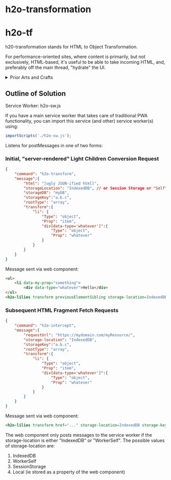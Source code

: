 # h2o-transformation

# h2o-tf

h20-transformation stands for HTML to Object Transformation.

For performance-oriented sites, where content is primarily, but not exclusively, HTML-based, 
it's useful to be able to take incoming HTML, and, preferably off the main thread,  "hydrate" the UI.  

<details>
<summary>Prior Arts and Crafts</summary>

Various approaches have been adopted to "hydrate" the HTML sent to the browser:

<details>
<summary>Progressive Enhancement</summary>

JQuery popularized this [technique](https://jqueryui.com/about/#progressive-enhancement).

Many JQuery UI components add JS functionality on top of the primitive HTML sent to the browser by the server.

However, the further the functionality strays from what is natively supported in the browser, the less likely it will be that the library simply "enhances" the HTML.

</details>

<details>
<summary>SSR</summary>

The way [React apparently does this is described here.](https://github.com/whatwg/dom/issues/831#issuecomment-586565905).  Kind of requires node (or a node plugin working inside another web server framework.)

</details>

<details>

<summary>Progressive Enhancement with Web Components</summary>

When [progressive enhancement of web components](https://developers.google.com/web/fundamentals/web-components/customelements#upgrades) is combined with the PRPL pattern, the results seem to outperform SSR solutions, in a seemingly simpler and less confining way.  Such techniques are compatible with all web server technologies. (Stencil may follow a slightly different approach, with very good results.)

But an interesting use case is when the light children of the web component can't practically be slotted in to the Shadow DOM of the Web Component.  

The light children can still provide the initial, pertinent information to devices where JS is disabled, including some search engines.  As the light children streams in, the browser can render the HTML.

But when we upgrade / enhance the unknown element to a known element, we want to extract out the data, and allow the upgraded element to access that data, in order to generate the rich UI experience.  

If this is done in the slotchange event, it will typically require using the main thread to convert the HTML into a JS Object, that can form (part of) the "state" or the "view model".

This library endeavors to provide the opportunity to do the conversion from HTML to JS Objects, optionally **outside the main thread** in a (service) worker, and to store that state in IndexedDB rather than RAM memory (again optionally).  And it strives to provide that support not only for the initial "index.html" load, where applicable, but also on subsequent loading of HTML fragments.  The two disadvantages of doing the processing outside the main thread, is the HTML will need to be parsed twice -- once by the live DOM tree, once inside the service worker, and there's also a (small) cost marshalling the message across thread broundaries.

</details>

</details>

## Outline of Solution

Service Worker:  h2o-sw.js

If you have a main service worker that takes care of traditional PWA functionality, you can import this service (and other) service worker(s) using:

```JavaScript
importScripts('./h2o-sw.js');
```

Listens for postMessages in one of two forms:

### Initial, "server-rendered" Light Children Conversion Request

```JSON
{
    "command": "h2o-transform",
    "message":{
        "html": "[ugly JSON-ified html]",
        "storageLocation": "IndexedDB", // or Session Storage or "Self"
        "storageDB": "myDB",
        "storageKey":"a.b.c",
        "rootType": "array",
        "transform":{
            "li": {
                "Type": "object",
                "Prop": "item",
                "div[data-type='whatever']":{
                    "Type": "object",
                    "Prop": "whatever"
                } 
            }
        } 
    } 
}
```

Message sent via web component:

```html
<ul>
    <li data-my-prop="something">
        <div data-type="whatever">Hello</div>
</ul>
<h2o-lilies transform previousElementSibling storage-location=IndexedDB db=myDB storage-key=a.b.c ></h2o-lilies>
```

### Subsequent HTML Fragment Fetch Requests

```JSON
{
    "command": "h2o-intercept",
    "message":{
        "requestUrl": "https://mydomain.com/myResource/",
        "storage-location": "IndexedDB",
        "storageKey":"a.b.c",
        "rootType": "array",
        "transform":{
            "li": {
                "Type": "object",
                "Prop": "item",
                "div[data-type='whatever']":{
                    "Type": "object",
                    "Prop": "whatever"
                } 
            }
        } 
    } 
}
```

Message sent via web component:

```html
<h2o-lilies transform href="..." storage-location=IndexedDB storage-key=a.b.c ></h2o-lilies>
```

The web component only posts messages to the service worker if the storage-location is either "IndexedDB" or "WorkerSelf".  The possible values of storage-location are:

1.  IndexedDB
2.  WorkerSelf
3.  SessionStorage
4.  Local (ie stored as a property of the web component)



